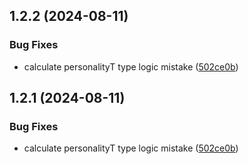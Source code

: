 ## 1.2.2 (2024-08-11)


### Bug Fixes

* calculate personalityT type logic mistake ([502ce0b](https://github.com/baobaodz/hexo-mbti/commit/502ce0bf8aedbce48755f1103acc9f057974be1b))



## 1.2.1 (2024-08-11)


### Bug Fixes

* calculate personalityT type logic mistake ([502ce0b](https://github.com/baobaodz/hexo-mbti/commit/502ce0bf8aedbce48755f1103acc9f057974be1b))





